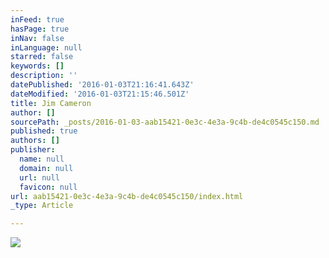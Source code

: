 ```yaml
---
inFeed: true
hasPage: true
inNav: false
inLanguage: null
starred: false
keywords: []
description: ''
datePublished: '2016-01-03T21:16:41.643Z'
dateModified: '2016-01-03T21:15:46.501Z'
title: Jim Cameron
author: []
sourcePath: _posts/2016-01-03-aab15421-0e3c-4e3a-9c4b-de4c0545c150.md
published: true
authors: []
publisher:
  name: null
  domain: null
  url: null
  favicon: null
url: aab15421-0e3c-4e3a-9c4b-de4c0545c150/index.html
_type: Article

---
```

![](https://the-grid-user-content.s3-us-west-2.amazonaws.com/11038a7e-bdc2-435e-b3f9-4e6d1942c460.jpg)